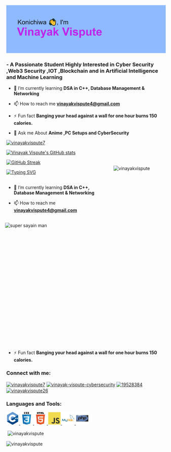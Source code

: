 

<img src="download.png">
<h3 align="left">- A Passionate Student Highly Interested in Cyber Security ,Web3 Security ,IOT ,Blockchain and in Artificial Intelligence and Machine Learning</h3>



- 🌱 I’m currently learning **DSA in C++, Database Management & Networking**

- 📫 How to reach me **vinayakvispute4@gmail.com**

- ⚡ Fun fact **Banging your head against a wall for one hour burns 150 calories.**
- 💬 Ask me About **Anime ,PC Setups and CyberSecurity**

<p align="left"> <a href="https://twitter.com/vinayakvispute7" target="blank"><img src="https://img.shields.io/twitter/follow/vinayakvispute7?logo=twitter&style=for-the-badge" alt="vinayakvispute7" /></a> </p>

<p><img align="right" src="https://github-readme-stats.vercel.app/api/top-langs?username=vinayakvispute&show_icons=true&locale=en&theme=radical&layout=compact" alt="vinayakvispute" style="height: 130px;max-width: 100%;margin: 50px;"/></p>

[![Vinayak Vispute's GitHub stats](https://github-readme-stats.vercel.app/api?username=vinayakvispute&show_icons=true&theme=radical)](https://github.com/vinayakvispute/github-readme-stats)



[![GitHub Streak](https://streak-stats.demolab.com?user=VinayakVispute&theme=radical&hide_border=false)](https://git.io/streak-stats)




[![Typing SVG](https://readme-typing-svg.demolab.com/?lines=Hello+Guys+Whatsup)](https://git.io/typing-svg)
</br></br>
<img align="right" class="supersayain" src="1936.gif" alt="super sayain man" style="width: 408px;height: 400px;max-width: 100%;margin-right: 100px;display: inline-block;">



- 🌱 I’m currently learning **DSA in C++, Database Management & Networking**

- 📫 How to reach me **vinayakvispute4@gmail.com**

- ⚡ Fun fact **Banging your head against a wall for one hour burns 150 calories.**

<h3 align="left">Connect with me:</h3>
<p align="left">
<a href="https://twitter.com/vinayakvispute7" target="blank"><img align="center" src="https://raw.githubusercontent.com/rahuldkjain/github-profile-readme-generator/master/src/images/icons/Social/twitter.svg" alt="vinayakvispute7" height="30" width="40" /></a>
<a href="https://linkedin.com/in/vinayak-vispute-cybersecurity" target="blank"><img align="center" src="https://raw.githubusercontent.com/rahuldkjain/github-profile-readme-generator/master/src/images/icons/Social/linked-in-alt.svg" alt="vinayak-vispute-cybersecurity" height="30" width="40" /></a>
<a href="https://stackoverflow.com/users/19528384" target="blank"><img align="center" src="https://raw.githubusercontent.com/rahuldkjain/github-profile-readme-generator/master/src/images/icons/Social/stack-overflow.svg" alt="19528384" height="30" width="40" /></a>
<a href="https://instagram.com/vinayakvispute26" target="blank"><img align="center" src="https://raw.githubusercontent.com/rahuldkjain/github-profile-readme-generator/master/src/images/icons/Social/instagram.svg" alt="vinayakvispute26" height="30" width="40" /></a>
</p>

<h3 align="left">Languages and Tools:</h3>
<p align="left"> <a href="https://www.w3schools.com/cpp/" target="_blank" rel="noreferrer"> <img src="https://raw.githubusercontent.com/devicons/devicon/master/icons/cplusplus/cplusplus-original.svg" alt="cplusplus" width="40" height="40"/> </a> <a href="https://www.w3schools.com/css/" target="_blank" rel="noreferrer"> <img src="https://raw.githubusercontent.com/devicons/devicon/master/icons/css3/css3-original-wordmark.svg" alt="css3" width="40" height="40"/> </a> <a href="https://www.w3.org/html/" target="_blank" rel="noreferrer"> <img src="https://raw.githubusercontent.com/devicons/devicon/master/icons/html5/html5-original-wordmark.svg" alt="html5" width="40" height="40"/> </a> <a href="https://developer.mozilla.org/en-US/docs/Web/JavaScript" target="_blank" rel="noreferrer"> <img src="https://raw.githubusercontent.com/devicons/devicon/master/icons/javascript/javascript-original.svg" alt="javascript" width="40" height="40"/> </a> <a href="https://www.mysql.com/" target="_blank" rel="noreferrer"> <img src="https://raw.githubusercontent.com/devicons/devicon/master/icons/mysql/mysql-original-wordmark.svg" alt="mysql" width="40" height="40"/> </a> <a href="https://www.php.net" target="_blank" rel="noreferrer"> <img src="https://raw.githubusercontent.com/devicons/devicon/master/icons/php/php-original.svg" alt="php" width="40" height="40"/> </a> </p>

<p>&nbsp;<img align="center" src="https://github-readme-stats.vercel.app/api?username=vinayakvispute&show_icons=true&locale=en" alt="vinayakvispute" /></p>

<p><img align="center" src="https://github-readme-streak-stats.herokuapp.com/?user=vinayakvispute&" alt="vinayakvispute" /></p>
